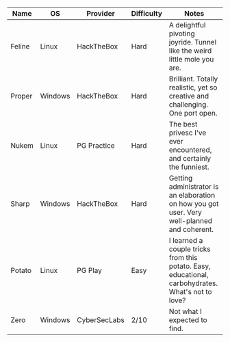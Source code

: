 | Name  | OS | Provider | Difficulty | Notes |
| ------------- | ------------- |------ | ---|--|
| Feline |     Linux| HackTheBox | Hard | A delightful pivoting joyride. Tunnel like the weird little mole you are. |
| Proper| Windows | HackTheBox | Hard | Brilliant. Totally realistic, yet so creative and challenging. One port open. |
| Nukem | Linux | PG Practice | Hard | The best privesc I've ever encountered, and certainly the funniest. | 
| Sharp | Windows | HackTheBox | Hard | Getting administrator is an elaboration on how you got user. Very well-planned and coherent.|
| Potato | Linux | PG Play | Easy | I learned a couple tricks from this potato. Easy, educational, carbohydrates. What's not to love? |
| Zero | Windows | CyberSecLabs| 2/10 | Not what I expected to find. |

